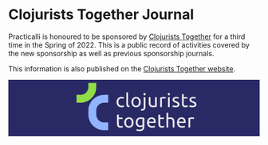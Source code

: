 # Clojurists Together Journal

Practicalli is honoured to be sponsored by [Clojurists Together](https://www.clojuriststogether.org/) for a third time in the Spring of 2022.  This is a public record of activities covered by the new sponsorship as well as previous sponsorship journals.

This information is also published on the [Clojurists Together website](https://www.clojuriststogether.org/).

![Clojurists Together banner](clojurists-together-banner.png)
